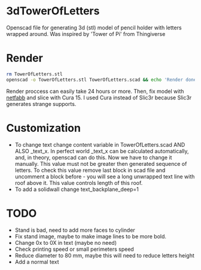 # 3dTowerOfLetters
Openscad file for generating 3d (stl) model of pencil holder with letters wrapped around. Was inspired by 'Tower of Pi' from Thingiverse

# Render
```bash
rm TowerOfLetters.stl
openscad -o TowerOfLetters.stl TowerOfLetters.scad && echo 'Render done at '`date` | mail -s 'Openscad render finished' vasya@rogin.ru
```
Render proccess can easily take 24 hours or more.
Then, fix model with [netfabb](netfabb.azurewebsites.net) and slice with Cura 15. I used Cura instead of Slic3r because Slic3r generates strange supports.

# Customization
* To change text change content variable in TowerOfLetters.scad AND ALSO \_text\_x. In perfect world _text_x can be calculated automatically, and, in theory, openscad can do this. Now we have to change it manually. This value must not be greater then generated sequence of letters. To check this value remove last block in scad file and uncomment a block before - you will see a long unwrapped text line with roof above it. This value controls length of this roof.
* To add a solidwall change text\_backplane\_deep=1

# TODO
* Stand is bad, need to add more faces to cylinder
* Fix stand image, maybe to make image lines to be more bold.
* Change 0x to 0X in text (maybe no need)
* Check printing speed or small perimeters speed
* Reduce diameter to 80 mm, maybe this will need to reduce letters height
* Add a normal text
